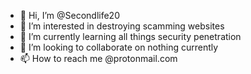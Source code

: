 - 👋 Hi, I’m @Secondlife20
- 👀 I’m interested in destroying scamming websites
- 🌱 I’m currently learning all things security penetration
- 💞️ I’m looking to collaborate on nothing currently
- 📫 How to reach me @protonmail.com

<!---
Secondlife20/Secondlife20 is a ✨ special ✨ repository because its `README.md` (this file) appears on your GitHub profile.
You can click the Preview link to take a look at your changes.
--->
